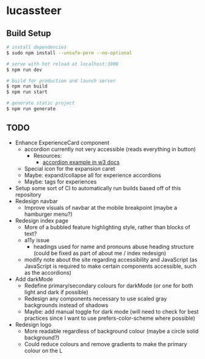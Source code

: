 # lucassteer

## Build Setup

```bash
# install dependencies
$ sudo npm install --unsafe-perm --no-optional

# serve with hot reload at localhost:3000
$ npm run dev

# build for production and launch server
$ npm run build
$ npm run start

# generate static project
$ npm run generate
```

## TODO

- Enhance ExperienceCard component
  - accordion currently not very accessible (reads everything in button)
    - Resources:
      - [accordion example in w3 docs](https://www.w3.org/WAI/ARIA/apg/example-index/accordion/accordion)
  - Special icon for the expansion caret
  - Maybe: expand/collapse all for experience accordions
  - Maybe: tags for experiences
- Setup some sort of CI to automatically run builds based off of this repository
- Redesign navbar
  - Improve visuals of navbar at the mobile breakpoint (maybe a hamburger menu?)
- Redesign index page
  - More of a bubbled feature highlighting style, rather than blocks of text?
  - a11y issue
    - headings used for name and pronouns abuse heading structure (could be fixed as part of about me / index redesign)
  - modify note about the site regarding accessibility and JavaScript (as JavaScript is required to make certain components accessible, such as the accordions)
- Add darkMode
  - Redefine primary/secondary colours for darkMode (or one for both light and dark if possible)
  - Redesign any components necessary to use scaled gray backgrounds instead of shadows
  - Maybe: add manual toggle for dark mode (will need to check for best practices since I want to use prefers-color-scheme where possible)
- Redesign logo
  - More readable regardless of background colour (maybe a circle solid background?)
  - Could reduce colours and remove gradients to make the primary colour on the L
